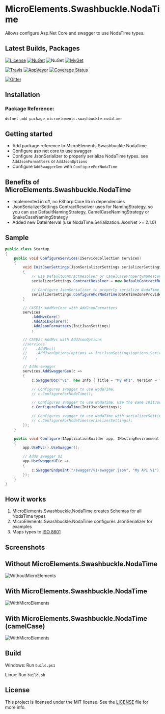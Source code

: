 # MicroElements.Swashbuckle.NodaTime
Allows configure Asp.Net Core and swagger to use NodaTime types.

## Latest Builds, Packages
[![License](http://img.shields.io/:license-mit-blue.svg)](https://raw.githubusercontent.com/micro-elements/MicroElements.Swashbuckle.NodaTime/master/LICENSE)
[![NuGet](https://img.shields.io/nuget/v/MicroElements.Swashbuckle.NodaTime.svg)](https://www.nuget.org/packages/MicroElements.Swashbuckle.NodaTime)
![NuGet](https://img.shields.io/nuget/dt/MicroElements.Swashbuckle.NodaTime.svg)
[![MyGet](https://img.shields.io/myget/micro-elements/v/MicroElements.Swashbuckle.NodaTime.svg)](https://www.myget.org/feed/micro-elements/package/nuget/MicroElements.Swashbuckle.NodaTime)

[![Travis](https://img.shields.io/travis/micro-elements/MicroElements.Swashbuckle.NodaTime/master.svg?logo=travis)](https://travis-ci.org/micro-elements/MicroElements.Swashbuckle.NodaTime)
[![AppVeyor](https://img.shields.io/appveyor/ci/petriashev/microelements-swashbuckle-nodatime.svg?logo=appveyor)](https://ci.appveyor.com/project/petriashev/microelements-swashbuckle-nodatime)
[![Coverage Status](https://img.shields.io/coveralls/micro-elements/MicroElements.Swashbuckle.NodaTime.svg)](https://coveralls.io/r/micro-elements/MicroElements.Swashbuckle.NodaTime)

[![Gitter](https://img.shields.io/gitter/room/micro-elements/MicroElements.Swashbuckle.NodaTime.svg)](https://gitter.im/micro-elements/MicroElements.Swashbuckle.NodaTime)

## Installation

### Package Reference:

```
dotnet add package microelements.swashbuckle.nodatime
```

## Getting started
- Add package reference to MicroElements.Swashbuckle.NodaTime
- Configure asp net core to use swagger
- Configure JsonSerializer to properly serialize NodaTime types. see `AddJsonFormatters` or `AddJsonOptions`
- Configure `AddSwaggerGen` with `ConfigureForNodaTime`

## Benefits of MicroElements.Swashbuckle.NodaTime
- Implemented in c#, no FSharp.Core lib in dependencies
- JsonSerializerSettings ContractResolver uses for NamingStrategy, so you can use DefaultNamingStrategy, CamelCaseNamingStrategy or SnakeCaseNamingStrategy
- Added new DateInterval (use NodaTime.Serialization.JsonNet >= 2.1.0)

## Sample
```csharp
public class Startup
{
    public void ConfigureServices(IServiceCollection services)
    {
        void InitJsonSettings(JsonSerializerSettings serializerSettings)
        {
            // Use DefaultContractResolver or CamelCasePropertyNamesContractResolver;
            serializerSettings.ContractResolver = new DefaultContractResolver();

            // Configure JsonSerializer to properly serialize NodaTime types.
            serializerSettings.ConfigureForNodaTime(DateTimeZoneProviders.Tzdb);
        }

        // CASE1: AddMvcCore with AddJsonFormatters
        services
            .AddMvcCore()
            .AddApiExplorer()
            .AddJsonFormatters(InitJsonSettings)
            ;

        // CASE2: AddMvc with AddJsonOptions
        //services
        //    .AddMvc()
        //    .AddJsonOptions(options => InitJsonSettings(options.SerializerSettings))
        //    ;

        // Adds swagger
        services.AddSwaggerGen(c =>
        {
            c.SwaggerDoc("v1", new Info { Title = "My API", Version = "v1" });

            // Configures swagger to use NodaTime.
            // c.ConfigureForNodaTime();

            // Configures swagger to use NodaTime. Use the same InitJsonSettings action that in AddJsonFormatters
            c.ConfigureForNodaTime(InitJsonSettings);

            // Configures swagger to use NodaTime with serializerSettings.
            // c.ConfigureForNodaTime(serializerSettings);
        });
    }

    public void Configure(IApplicationBuilder app, IHostingEnvironment env)
    {
        app.UseMvc().UseSwagger();

        // Adds swagger UI
        app.UseSwaggerUI(c =>
        {
            c.SwaggerEndpoint("/swagger/v1/swagger.json", "My API V1");
        });
    }
}
```

## How it works
1. MicroElements.Swashbuckle.NodaTime creates Schemas for all NodaTime types
2. MicroElements.Swashbuckle.NodaTime configures JsonSerializer for examples
3. Maps types to [ISO 8601]

## Screenshots

## Without MicroElements.Swashbuckle.NodaTime
![WithoutMicroElements](images/NodaTime0.png "WithoutMicroElements")

## With MicroElements.Swashbuckle.NodaTime
![WithMicroElements](images/NodaTime1.png "WithMicroElements")

## With MicroElements.Swashbuckle.NodaTime (camelCase)
![WithMicroElements](images/NodaTime2.png "WithMicroElements")

## Build
Windows: Run `build.ps1`

Linux: Run `build.sh`

## License
This project is licensed under the MIT license. See the [LICENSE] file for more info.

[LICENSE]: https://raw.githubusercontent.com/micro-elements/MicroElements.Swashbuckle.NodaTime/master/LICENSE
[ISO 8601]: https://xml2rfc.tools.ietf.org/public/rfc/html/rfc3339.html#anchor14